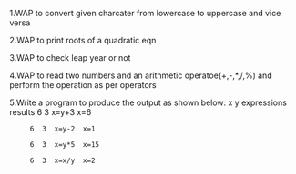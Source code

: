 1.WAP to convert given charcater from lowercase to uppercase and vice versa

2.WAP to print roots of a quadratic eqn

3.WAP  to check leap year or not

4.WAP to read two numbers and an arithmetic operatoe(+,-,*,/,%) and perform the operation as per operators

5.Write a program to produce the output as shown below:
         x y expressions results
         6  3  x=y+3  x=6
         
         6  3  x=y-2  x=1
         
         6  3  x=y*5  x=15
         
         6  3  x=x/y  x=2
         
